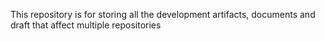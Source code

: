 This repository is for storing all the development artifacts, documents and draft that affect multiple repositories

